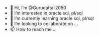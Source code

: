 - 👋 Hi, I’m @Gurudatta-2050
- 👀 I’m interested in oracle sql, pl/sql
- 🌱 I’m currently learning oracle sql, pl/sql
- 💞️ I’m looking to collaborate on ...
- 📫 How to reach me ...

<!---
Gurudatta-2050/Gurudatta-2050 is a ✨ special ✨ repository because its `README.md` (this file) appears on your GitHub profile.
You can click the Preview link to take a look at your changes.
--->
